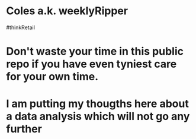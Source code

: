 # Coles a.k. weeklyRipper

#thinkRetail

# Don't waste your time in this public repo if you have even tyniest care for your own time.
# I am putting my thougths here about a data analysis which will not go any further